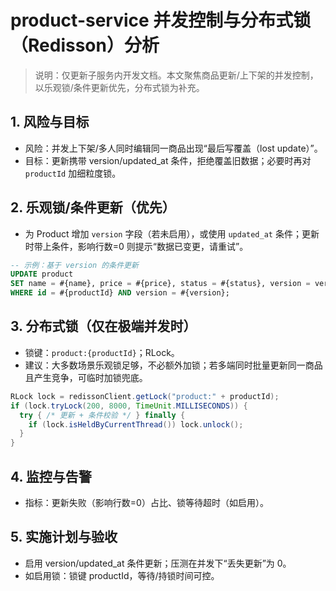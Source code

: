 # product-service 并发控制与分布式锁（Redisson）分析

> 说明：仅更新子服务内开发文档。本文聚焦商品更新/上下架的并发控制，以乐观锁/条件更新优先，分布式锁为补充。

## 1. 风险与目标
- 风险：并发上下架/多人同时编辑同一商品出现“最后写覆盖（lost update）”。
- 目标：更新携带 version/updated_at 条件，拒绝覆盖旧数据；必要时再对 `productId` 加细粒度锁。

## 2. 乐观锁/条件更新（优先）
- 为 Product 增加 `version` 字段（若未启用），或使用 `updated_at` 条件；更新时带上条件，影响行数=0 则提示“数据已变更，请重试”。

```sql path=null start=null
-- 示例：基于 version 的条件更新
UPDATE product
SET name = #{name}, price = #{price}, status = #{status}, version = version + 1, updated_at = NOW()
WHERE id = #{productId} AND version = #{version};
```

## 3. 分布式锁（仅在极端并发时）
- 锁键：`product:{productId}`；RLock。
- 建议：大多数场景乐观锁足够，不必额外加锁；若多端同时批量更新同一商品且产生竞争，可临时加锁兜底。

```java path=null start=null
RLock lock = redissonClient.getLock("product:" + productId);
if (lock.tryLock(200, 8000, TimeUnit.MILLISECONDS)) {
  try { /* 更新 + 条件校验 */ } finally {
    if (lock.isHeldByCurrentThread()) lock.unlock();
  }
}
```

## 4. 监控与告警
- 指标：更新失败（影响行数=0）占比、锁等待超时（如启用）。

## 5. 实施计划与验收
- 启用 version/updated_at 条件更新；压测在并发下“丢失更新”为 0。
- 如启用锁：锁键 productId，等待/持锁时间可控。

